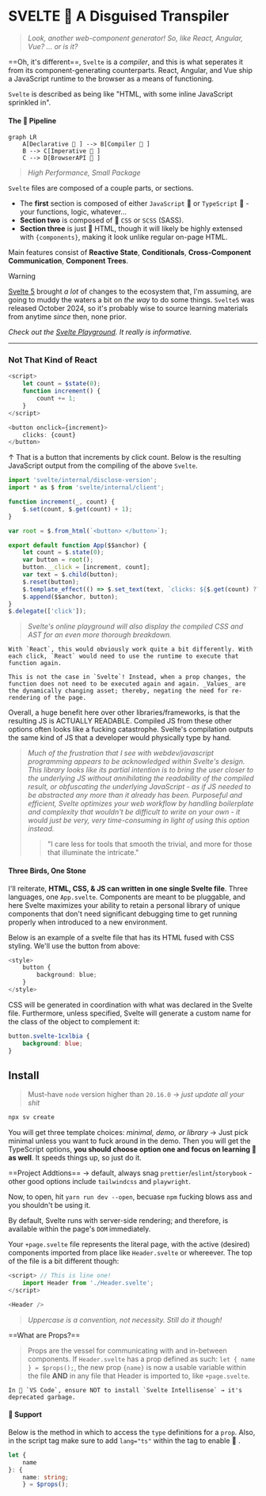 # SVELTE  A Disguised Transpiler

> _Look, another web-component generator! So, like React, Angular, Vue? ... or is it?_

==Oh, it's different==, `Svelte` is a _compiler_, and this is what seperates it from its component-generating counterparts. React, Angular, and Vue ship a JavaScript runtime to the browser as a means of functioning.

`Svelte` is described as being like "HTML, with some inline JavaScript sprinkled in".

#### The  Pipeline

```mermaid
graph LR
	A[Declarative  ] --> B[Compiler  ]
	B --> C[Imperative  ]
	C --> D[BrowserAPI  ]
```

> _High Performance, Small Package_

`Svelte` files are composed of a couple parts, or sections.

- The **first** section is composed of either `JavaScript`   or `TypeScript`   - your functions, logic, whatever...
- **Section two** is composed of  `CSS` or `SCSS` (SASS).
- **Section three** is just  HTML, though it will likely be highly extensed with `{components}`, making it look unlike regular on-page HTML.

Main features consist of **Reactive State**, **Conditionals**, **Cross-Component Communication**, **Component Trees**.

> [!WARNING]
> [Svelte 5](https://svelte.dev/) brought _a lot_ of changes to the ecosystem that, I'm assuming, are going to muddy the waters a bit on _the way_ to do some things. `Svelte5` was released October 2024, so it's probably wise to source learning materials from anytime _since_ then, none prior.

_Check out the [Svelte Playground](https://svelte.dev/playground/). It really is informative._

---

### Not That Kind of React

```ts
<script>
	let count = $state(0);
	function increment() {
		count += 1;
	}
</script>

<button onclick={increment}>
	clicks: {count}
</button>
```

↑ That is a button that increments by click count. Below is the resulting JavaScript output from the compiling of the above `Svelte`.

```ts
import 'svelte/internal/disclose-version';
import * as $ from 'svelte/internal/client';

function increment(_, count) {
	$.set(count, $.get(count) + 1);
}

var root = $.from_html(`<button> </button>`);

export default function App($$anchor) {
	let count = $.state(0);
	var button = root();
	button.__click = [increment, count];
	var text = $.child(button);
	$.reset(button);
	$.template_effect(() => $.set_text(text, `clicks: ${$.get(count) ?? ''}`));
	$.append($$anchor, button);
}
$.delegate(['click']);
```

> _Svelte's online playground will also display the compiled CSS and AST for an even more thorough breakdown._

```admonish info
With `React`, this would obviously work quite a bit differently. With each click, `React` would need to use the runtime to execute that function again.

This is not the case in `Svelte`! Instead, when a prop changes, the function does not need to be executed again and again. _Values_ are the dynamically changing asset; thereby, negating the need for re-rendering of the page.
```

Overall, a huge benefit here over other libraries/frameworks, is that the resulting JS is ACTUALLY READABLE. Compiled JS from these other options often looks like a fucking catastrophe. Svelte's compilation outputs the same kind of JS that a developer would physically type by hand.

> _Much of the frustration that I see with webdev/javascript programming appears to be acknowledged within Svelte's design. This library looks like its partial intention is to bring the user closer to the underlying JS without annihilating the readability of the compiled result, or obfuscating the underlying JavaScript - as if JS needed to be abstracted any more than it already has been. Purposeful and efficient, Svelte optimizes your web workflow by handling boilerplate and complexity that wouldn't be difficult to write on your own - it would just be very, very time-consuming in light of using this option instead._
>> "I care less for tools that smooth the trivial, and more for those that illuminate the intricate."

#### Three Birds, One Stone

I'll reiterate, **HTML, CSS, & JS can written in one single Svelte file**. Three languages, one `App.svelte`. Components are meant to be pluggable, and here Svelte maximizes your ability to retain a personal library of unique components that don't need significant debugging time to get running properly when introduced to a new environment.

Below is an example of a svelte file that has its HTML fused with CSS styling. We'll use the button from above:

```ts
<style>
	button {
		background: blue;
	}
</style>
```

CSS will be generated in coordination with what was declared in the Svelte file. Furthermore, unless specified, Svelte will generate a custom name for the class of the object to complement it:

```css
button.svelte-1cxlbia {
	background: blue;
}
```

## Install

> Must-have `node` version higher than `20.16.0` → _just update all your shit_

```bash
npx sv create
```

You will get three template choices: _minimal, demo, or library_ → Just pick minimal unless you want to fuck around in the demo. Then you will get the TypeScript options, **you should choose option one and focus on learning  as well**. It speeds things up, so just do it.

==Project Addtions== → default, always snag `prettier`/`eslint`/`storybook` - other good options include `tailwindcss` and `playwright`.

Now, to open, hit `yarn run dev --open`, becuase `npm` fucking blows ass and you shouldn't be using it.

By default, Svelte runs with server-side rendering; and therefore, is available within the page's `DOM` immediately.

Your `+page.svelte` file represents the literal page, with the active (desired) components imported from place like `Header.svelte` or whereever. The top of the file is a bit different though:

```ts
<script> // This is line one!
	import Header from './Header.svelte';
</script>

<Header />
```

> _Uppercase is a convention, not necessity. Still do it though!_

==What are Props?==

> Props are the vessel for communicating with and in-between components. If `Header.svelte` has a prop defined as such: `let { name } = $props();`, the new prop `{name}` is now a usable variable within the file **AND** in any file that Header is imported to, like `+page.svelte`.

```admonish bug
In  `VS Code`, ensure NOT to install `Svelte Intellisense` → it's deprecated garbage.
```

####  Support

Below is the method in which to access the `type` definitions for a `prop`. Also, in the script tag make sure to add `lang="ts"` within the tag to enable  .

```ts
let {
	name
}: {
	name: string;
	} = $props();
```
